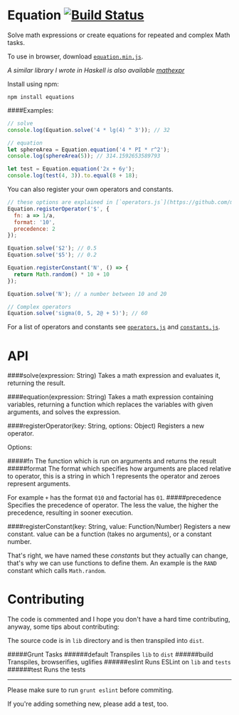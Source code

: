 Equation [![Build Status](https://travis-ci.org/mdibaiee/Equation.svg?branch=master)](https://travis-ci.org/mdibaiee/Equation)
========
Solve math expressions or create equations for repeated and complex Math tasks.

To use in browser, download [`equation.min.js`](https://raw.githubusercontent.com/mdibaiee/Equation/master/equation.min.js).

_A similar library I wrote in Haskell is also available [mathexpr](https://github.com/mdibaiee/mathexpr)_

Install using npm:

```
npm install equations
```

####Examples:

```javascript
// solve
console.log(Equation.solve('4 * lg(4) ^ 3')); // 32

// equation
let sphereArea = Equation.equation('4 * PI * r^2');
console.log(sphereArea(5)); // 314.1592653589793

let test = Equation.equation('2x + 6y');
console.log(test(4, 3)).to.equal(8 + 18);
```

You can also register your own operators and constants.

```javascript
// these options are explained in [`operators.js`](https://github.com/mdibaiee/Equation/blob/master/lib/operators.js).
Equation.registerOperator('$', {
  fn: a => 1/a,
  format: '10',
  precedence: 2
});

Equation.solve('$2'); // 0.5
Equation.solve('$5'); // 0.2

Equation.registerConstant('N', () => {
  return Math.random() * 10 + 10
});

Equation.solve('N'); // a number between 10 and 20

// Complex operators
Equation.solve('sigma(0, 5, 2@ + 5)'); // 60
```

For a list of operators and constants see [`operators.js`](https://github.com/mdibaiee/Equation/blob/master/lib/operators.js) and [`constants.js`](https://github.com/mdibaiee/Equation/blob/master/lib/constants.js).

API
===
####solve(expression: String)
Takes a math expression and evaluates it, returning the result.

####equation(expression: String)
Takes a math expression containing variables, returning a function which
replaces the variables with given arguments, and solves the expression.

####registerOperator(key: String, options: Object)
Registers a new operator.

Options:

#####fn
  The function which is run on arguments and returns the result
#####format
  The format which specifies how arguments are placed relative to operator, this is a string in which 1 represents the operator and zeroes represent arguments.

  For example `+` has the format `010` and factorial has `01`.
#####precedence
  Specifies the precedence of operator. The less the value, the higher the precedence, resulting in sooner execution.

####registerConstant(key: String, value: Function/Number)
Registers a new constant. value can be a function (takes no arguments), or a constant number.

That's right, we have named these *constants* but they actually can change, that's why we can use functions to define them. An example is the `RAND` constant which calls `Math.random`.

Contributing
============
The code is commented and I hope you don't have a hard time contributing,
anyway, some tips about contributing:

The source code is in `lib` directory and is then transpiled into `dist`.

#####Grunt Tasks
######default
Transpiles `lib` to `dist`
######build
Transpiles, browserifies, uglifies
######eslint
Runs ESLint on `lib` and `tests`
######test
Runs the tests

---
Please make sure to run `grunt eslint` before commiting.

If you're adding something new, please add a test, too.

